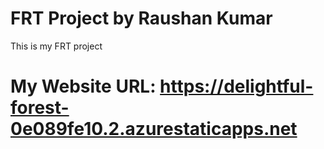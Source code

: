 # FRT Project by Raushan Kumar
This is my FRT project 
# My Website URL: https://delightful-forest-0e089fe10.2.azurestaticapps.net
